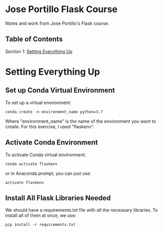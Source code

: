 # Jose Portillo Flask Course

Notes and work from Jose Portillo's Flask course. 

## Table of Contents

Section 1: [Setting Everything Up]()<br>

# Setting Everything Up

## Set up Conda Virtual Environment

To set up a virtual environment:

```
conda create -n environment_name python=3.7
```

Where "environment_name" is the name of the environment you want to create. For this exercise, I used "flaskenv".

## Activate Conda Environment

To activate Conda virtual environment:

```
conda activate flaskenv
```

or in Anaconda prompt, you can just use:

```
activate flaskenv
```

## Install All Flask Libraries Needed

We should have a requirements.txt file with all the necessary libraries. To install all of them at once, we use:

```
pip install -r requirements.txt
```
